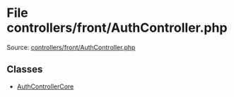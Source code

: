 File controllers/front/AuthController.php
=========

Source: [controllers/front/AuthController.php](https://github.com/PrestaShop/PrestaShop/blob/1.6.0.6/controllers/front/AuthController.php)


Classes
-------

* [AuthControllerCore](class.AuthControllerCore.md)

